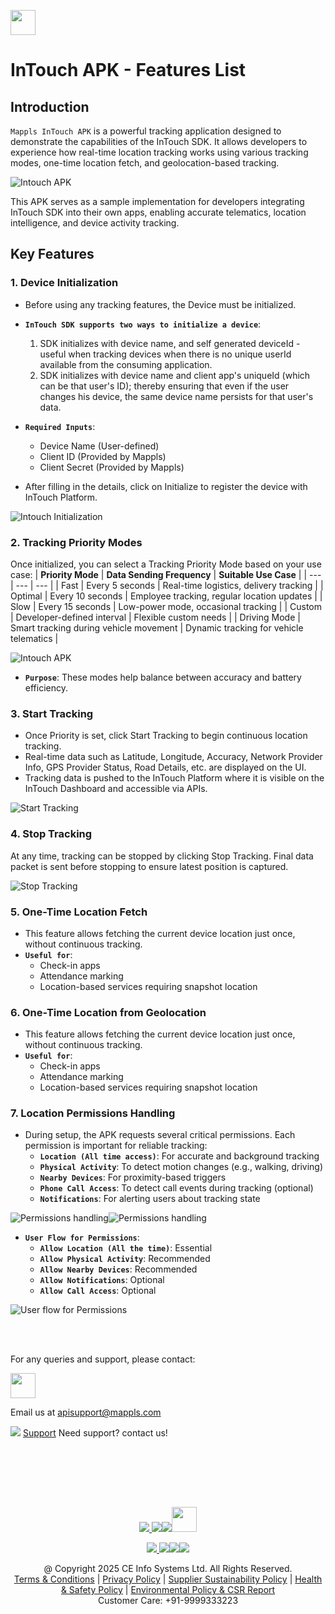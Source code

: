[<img src="https://about.mappls.com/about/images/MAPPLS-MapmyIndia-logo.png" height="40"/> </p>](https://about.mappls.com/api/)

# InTouch APK - Features List

## **Introduction**

`Mappls InTouch APK` is a powerful tracking application designed to demonstrate the capabilities of the
InTouch SDK. It allows developers to experience how real-time location tracking works using various tracking
modes, one-time location fetch, and geolocation-based tracking.

![Intouch APK](/intouch_feature_list/docs/image1.jpg)

This APK serves as a sample implementation for developers integrating InTouch SDK into their own apps,
enabling accurate telematics, location intelligence, and device activity tracking.

## **Key Features**

### 1. **Device Initialization**
- Before using any tracking features, the Device must be initialized.
- **`InTouch SDK supports two ways to initialize a device`**:

   1. SDK initializes with device name, and self generated deviceId - useful when tracking devices when there is no unique userId available from the consuming application.
   2. SDK initializes with device name and client app's uniqueId (which can be that user's ID); thereby ensuring that even if the user changes his device, the same device name persists for that user's data.

- **`Required Inputs`**:
   - Device Name (User-defined)
   - Client ID (Provided by Mappls)
   - Client Secret (Provided by Mappls)
- After filling in the details, click on Initialize to register the device with InTouch Platform.

![Intouch Initialization](/intouch_feature_list/docs/Initialize_Intouch%20_apk.gif)

### 2. **Tracking Priority Modes**
   Once initialized, you can select a Tracking Priority Mode based on your use case:
   | **Priority Mode** | **Data Sending Frequency** | **Suitable Use Case** |
   | --- | --- | --- |
   | Fast | Every 5 seconds | Real-time logistics, delivery tracking |
   | Optimal | Every 10 seconds | Employee tracking, regular location updates |
   | Slow | Every 15 seconds | Low-power mode, occasional tracking |
   | Custom | Developer-defined interval | Flexible custom needs |
   | Driving Mode | Smart tracking during vehicle movement | Dynamic tracking for vehicle telematics |

![Intouch APK](/intouch_feature_list/docs/image2.png)

   - **`Purpose`**: These modes help balance between accuracy and battery efficiency.

### 3. **Start Tracking**
   - Once Priority is set, click Start Tracking to begin continuous location tracking.
   - Real-time data such as Latitude, Longitude, Accuracy, Network Provider Info, GPS Provider Status, Road Details, etc. are displayed on the UI.
   - Tracking data is pushed to the InTouch Platform where it is visible on the InTouch Dashboard and accessible via APIs.
  
![Start Tracking](/intouch_feature_list/docs/start_tracking.gif
)

### 4. **Stop Tracking**
   At any time, tracking can be stopped by clicking Stop Tracking. Final data packet is sent before stopping to ensure latest position is captured.

![Stop Tracking](/intouch_feature_list/docs/Stop_intouch_tracking.gif)

### 5. **One-Time Location Fetch**
   - This feature allows fetching the current device location just once, without continuous tracking.
   - **`Useful for`**:
      - Check-in apps
      - Attendance marking
      - Location-based services requiring snapshot location

### 6. **One-Time Location from Geolocation**
   - This feature allows fetching the current device location just once, without continuous tracking.
   - **`Useful for`**:
      - Check-in apps
      - Attendance marking
      - Location-based services requiring snapshot location
      
### 7. **Location Permissions Handling**
   - During setup, the APK requests several critical permissions. Each permission is important for reliable tracking:
      - **`Location (All time access)`**: For accurate and background tracking
      - **`Physical Activity`**: To detect motion changes (e.g., walking, driving)
      - **`Nearby Devices`**: For proximity-based triggers
      - **`Phone Call Access`**: To detect call events during tracking (optional)
      - **`Notifications`**: For alerting users about tracking state

![Permissions handling](/intouch_feature_list/docs/image3.png)![Permissions handling](/intouch_feature_list/docs/image4.png)

   - **`User Flow for Permissions`**:
      - **`Allow Location (All the time)`**: Essential
      - **`Allow Physical Activity`**: Recommended
      - **`Allow Nearby Devices`**: Recommended
      - **`Allow Notifications`**: Optional
      - **`Allow Call Access`**: Optional


![User flow for Permissions](/intouch_feature_list/docs/image5.png)


<br></br>

For any queries and support, please contact: 

[<img src="https://about.mappls.com/images/mappls-logo.svg" height="40"/> </p>](https://about.mappls.com/api/)
Email us at [apisupport@mappls.com](mailto:apisupport@mappls.com)


![](https://www.mapmyindia.com/api/img/icons/support.png)
[Support](https://about.mappls.com/contact/)
Need support? contact us!

<br></br>


<br></br>

[<p align="center"> <img src="https://www.mapmyindia.com/api/img/icons/stack-overflow.png"/> ](https://stackoverflow.com/questions/tagged/mappls-api)[![](https://www.mapmyindia.com/api/img/icons/blog.png)](https://about.mappls.com/blog/)[![](https://www.mapmyindia.com/api/img/icons/gethub.png)](https://github.com/Mappls-api)[<img src="https://mmi-api-team.s3.ap-south-1.amazonaws.com/API-Team/npm-logo.one-third%5B1%5D.png" height="40"/> </p>](https://www.npmjs.com/org/mapmyindia) 



[<p align="center"> <img src="https://www.mapmyindia.com/june-newsletter/icon4.png"/> ](https://www.facebook.com/Mapplsofficial)[![](https://www.mapmyindia.com/june-newsletter/icon2.png)](https://twitter.com/mappls)[![](https://www.mapmyindia.com/newsletter/2017/aug/llinkedin.png)](https://www.linkedin.com/company/mappls/)[![](https://www.mapmyindia.com/june-newsletter/icon3.png)](https://www.youtube.com/channel/UCAWvWsh-dZLLeUU7_J9HiOA)




<div align="center">@ Copyright 2025 CE Info Systems Ltd. All Rights Reserved.</div>

<div align="center"> <a href="https://about.mappls.com/api/terms-&-conditions">Terms & Conditions</a> | <a href="https://about.mappls.com/about/privacy-policy">Privacy Policy</a> | <a href="https://about.mappls.com/pdf/mapmyIndia-sustainability-policy-healt-labour-rules-supplir-sustainability.pdf">Supplier Sustainability Policy</a> | <a href="https://about.mappls.com/pdf/Health-Safety-Management.pdf">Health & Safety Policy</a> | <a href="https://about.mappls.com/pdf/Environment-Sustainability-Policy-CSR-Report.pdf">Environmental Policy & CSR Report</a>

<div align="center">Customer Care: +91-9999333223</div>




